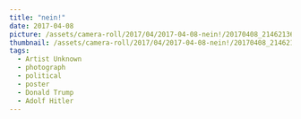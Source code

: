 ```yaml
---
title: "nein!"
date: 2017-04-08
picture: /assets/camera-roll/2017/04/2017-04-08-nein!/20170408_214621361_iOS.jpg
thumbnail: /assets/camera-roll/2017/04/2017-04-08-nein!/20170408_214621361_iOS-thumbnail.jpg
tags:
  - Artist Unknown
  - photograph
  - political
  - poster
  - Donald Trump
  - Adolf Hitler
---
```


